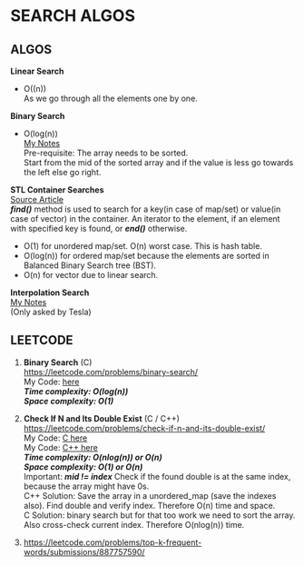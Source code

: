 # SEARCH ALGOS

## ALGOS
**Linear Search** <br /> 
* O((n)) <br />
As we go through all the elements one by one.

**Binary Search** <br /> 
* O(log(n)) <br />
[My Notes](https://drive.google.com/file/d/1vUzO_HPzV1Ad8uRkqTfZSd2SRPrV6DNF/view?usp=share_link) <br />
Pre-requisite: The array needs to be sorted. <br />
Start from the mid of the sorted array and if the value is less go towards the left else go right.

**STL Container Searches** <br /> 
[Source Article](https://medium.com/@gx578007/searching-vector-set-and-unordered-set-6649d1aa7752#:~:text=The%20time%20complexity%20to%20find,complexity%20notation%20ignores%20constant%20factors.) <br />
***find()*** method is used to search for a key(in case of map/set) or value(in case of vector) in the container.
An iterator to the element, if an element with specified key is found, or ***end()*** otherwise.
* O(1) for unordered map/set. O(n) worst case. This is hash table.
* O(log(n)) for ordered map/set because the elements are sorted in Balanced Binary Search tree (BST).
* O(n) for vector due to linear search.

**Interpolation Search** <br /> 
[My Notes](https://drive.google.com/drive/folders/1dvLXpJWTN4uBqwFptThfbtKwj1xAyN1a) <br />
(Only asked by Tesla)

## LEETCODE
1. **Binary Search** (C) <br /> 
https://leetcode.com/problems/binary-search/ <br />
My Code: [here](binary_search.cpp) <br />
***Time complexity: O(log(n))*** <br />
***Space complexity: O(1)*** <br />

2. **Check If N and Its Double Exist** (C / C++) <br /> 
https://leetcode.com/problems/check-if-n-and-its-double-exist/ <br />
My Code: [C here](check_if_N_and_double_exist.c) <br />
My Code: [C++ here](check_if_N_and_double_exist.cpp) <br />
***Time complexity: O(nlog(n)) or O(n)*** <br />
***Space complexity: O(1) or O(n)*** <br />
Important: ***mid != index*** Check if the found double is at the same index, because the array might have 0s.<br />
C++ Solution: Save the array in a unordered_map (save the indexes also). Find double and verify index. Therefore O(n) time and space. <br />
C Solution: binary search but for that too work we need to sort the array. Also cross-check current index. Therefore O(nlog(n)) time. <br />

3. https://leetcode.com/problems/top-k-frequent-words/submissions/887757590/